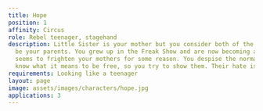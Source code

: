 ```yaml
---
title: Hope
position: 1
affinity: Circus
role: Rebel teenager, stagehand
description: Little Sister is your mother but you consider both of the  sisters to
  be your parents. You grew up in the Freak Show and are now becoming an adult. This
  seems to frighten your mothers for some reason. You despise the normals. They don’t
  know what it means to be free, so you try to show them. Their hate is just stupidity.
requirements: Looking like a teenager
layout: page
image: assets/images/characters/hope.jpg
applications: 3
---
```


